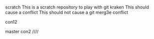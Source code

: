 scratch
This is a scratch repository to play with git kraken
This should cause a conflict
This should not cause a git merg3e conflict

con12

master
con2
////
